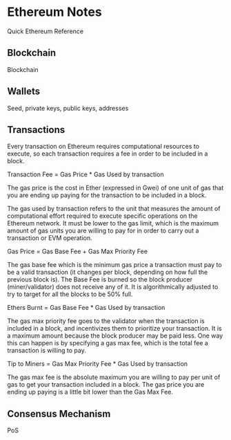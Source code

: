 # Ethereum Notes

Quick Ethereum Reference

## Blockchain

Blockchain

## Wallets

Seed, private keys, public keys, addresses

## Transactions

Every transaction on Ethereum requires computational resources to execute, so each transaction requires a fee in order to be included in a block.

Transaction Fee = Gas Price * Gas Used by transaction

The gas price is the cost in Ether (expressed in Gwei) of one unit of gas that you are ending up paying for the transaction to be included in a block.

The gas used by transaction refers to the unit that measures the amount of computational effort required to execute specific operations on the Ethereum network. It must be lower to the gas limit, which is the maximum amount of gas units you are willing to pay for in order to carry out a transaction or EVM operation.

Gas Price = Gas Base Fee + Gas Max Priority Fee

The gas base fee which is the minimum gas price a transaction must pay to be a valid transaction (it changes per block, depending on how full the previous block is). The Base Fee is burned so the block producer (miner/validator) does not receive any of it. It is algorithmically adjusted to try to target for all the blocks to be 50% full.

Ethers Burnt = Gas Base Fee * Gas Used by transaction

The gas max priority fee goes to the validator when the transaction is included in a block, and incentivizes them to prioritize your transaction. It is a maximum amount because the block producer may be paid less. One way this can happen is by specifying a gas max fee, which is the total fee a transaction is willing to pay.

Tip to Miners = Gas Max Priority Fee * Gas Used by transaction

The gas max fee is the absolute maximum you are willing to pay per unit of gas to get your transaction included in a block. The gas price you are ending up paying is a little bit lower than the Gas Max Fee.

## Consensus Mechanism

PoS
